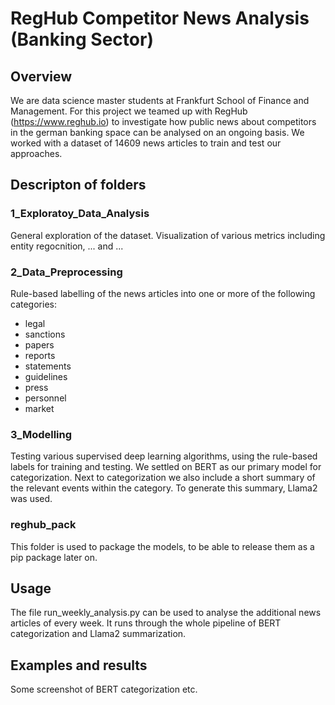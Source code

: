 # RegHub Competitor News Analysis (Banking Sector)

## Overview
We are data science master students at Frankfurt School of Finance and Management. For this project we teamed up with RegHub (https://www.reghub.io) to investigate how public news about competitors in the german banking space can be analysed on an ongoing basis. We worked with a dataset of 14609 news articles to train and test our approaches. 

## Descripton of folders
### 1_Exploratoy_Data_Analysis
General exploration of the dataset. Visualization of various metrics including entity regocnition, ... and ...
### 2_Data_Preprocessing
Rule-based labelling of the news articles into one or more of the following categories:
- legal
- sanctions
- papers
- reports
- statements
- guidelines
- press
- personnel
- market

### 3_Modelling
Testing various supervised deep learning algorithms, using the rule-based labels for training and testing. We settled on BERT as our primary model for categorization.
Next to categorization we also include a short summary of the relevant events within the category. To generate this summary, Llama2 was used.
### reghub_pack
This folder is used to package the models, to be able to release them as a pip package later on.

## Usage
The file run_weekly_analysis.py can be used to analyse the additional news articles of every week. It runs through the whole pipeline of BERT categorization and Llama2 summarization.

## Examples and results
Some screenshot of BERT categorization etc.

